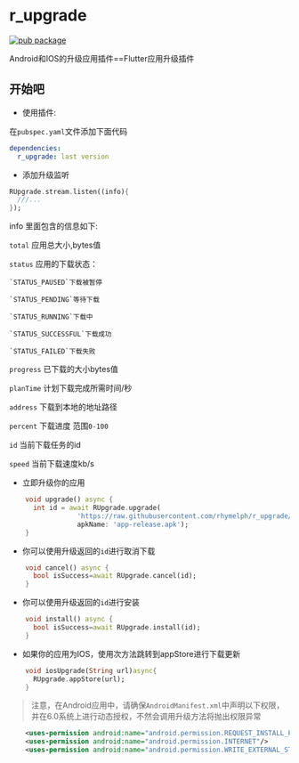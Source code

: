 # r_upgrade
[![pub package](https://img.shields.io/pub/v/r_upgrade.svg)](https://pub.dartlang.org/packages/r_upgrade)

Android和IOS的升级应用插件==Flutter应用升级插件

## 开始吧
- 使用插件:

在`pubspec.yaml`文件添加下面代码
```yaml
dependencies:
  r_upgrade: last version
```
- 添加升级监听
```dart
RUpgrade.stream.listen((info){
  ///...
});
```
info 里面包含的信息如下:

`total` 应用总大小,bytes值

`status` 应用的下载状态：

    `STATUS_PAUSED`下载被暂停
    
    `STATUS_PENDING`等待下载
    
    `STATUS_RUNNING`下载中
    
    `STATUS_SUCCESSFUL`下载成功
    
    `STATUS_FAILED`下载失败
    
`progress` 已下载的大小bytes值

`planTime` 计划下载完成所需时间/秒

`address` 下载到本地的地址路径

`percent` 下载进度 范围`0-100`

`id` 当前下载任务的id

`speed` 当前下载速度kb/s

-  立即升级你的应用
```dart
    void upgrade() async {
      int id = await RUpgrade.upgrade(
                 'https://raw.githubusercontent.com/rhymelph/r_upgrade/master/apk/app-release.apk',
                 apkName: 'app-release.apk');
    }
```
- 你可以使用升级返回的`id`进行取消下载
```dart
    void cancel() async {
      bool isSuccess=await RUpgrade.cancel(id);
    }
```
- 你可以使用升级返回的`id`进行安装
```dart
    void install() async {
      bool isSuccess=await RUpgrade.install(id);
    }
```
- 如果你的应用为IOS，使用次方法跳转到appStore进行下载更新
```dart
    void iosUpgrade(String url)async{
      RUpgrade.appStore(url);
    }
```

> 注意，在Android应用中，请确保`AndroidManifest.xml`中声明以下权限，并在6.0系统上进行动态授权，不然会调用升级方法将抛出权限异常

```xml
    <uses-permission android:name="android.permission.REQUEST_INSTALL_PACKAGES" />
    <uses-permission android:name="android.permission.INTERNET"/>
    <uses-permission android:name="android.permission.WRITE_EXTERNAL_STORAGE"/>
```
